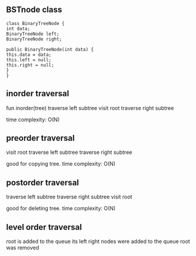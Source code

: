 
## BSTnode class

```
class BinaryTreeNode {  
int data;  
BinaryTreeNode left;  
BinaryTreeNode right;  
  
public BinaryTreeNode(int data) {  
this.data = data;  
this.left = null;  
this.right = null;  
}  
}
```

## inorder traversal

fun inorder(tree)
traverse left subtree 
visit root
traverse right subtree

time complexity: O(N)

## preorder traversal

visit root
traverse left subtree
traverse right subtree

good for copying tree.
time complexity: O(N)

## postorder traversal

traverse left subtree
traverse right  subtree
visit root

good for deleting tree.
time complexity: O(N)

## level order traversal

root is added to the queue
	its left right nodes were added to the queue
		root was removed
			























